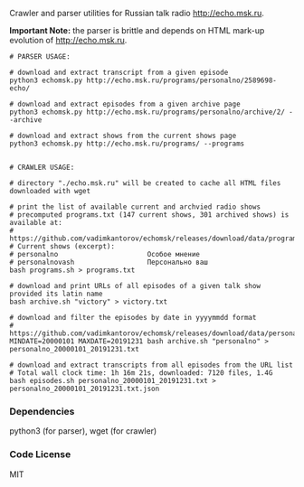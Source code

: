 Crawler and parser utilities for Russian talk radio http://echo.msk.ru.

**Important Note:** the parser is brittle and depends on HTML mark-up evolution of http://echo.msk.ru.

```shell
# PARSER USAGE:

# download and extract transcript from a given episode
python3 echomsk.py http://echo.msk.ru/programs/personalno/2589698-echo/

# download and extract episodes from a given archive page
python3 echomsk.py http://echo.msk.ru/programs/personalno/archive/2/ --archive

# download and extract shows from the current shows page
python3 echomsk.py http://echo.msk.ru/programs/ --programs


# CRAWLER USAGE:

# directory "./echo.msk.ru" will be created to cache all HTML files downloaded with wget

# print the list of available current and archvied radio shows
# precomputed programs.txt (147 current shows, 301 archived shows) is available at:
# https://github.com/vadimkantorov/echomsk/releases/download/data/programs.txt
# Current shows (excerpt):
# personalno                      Особое мнение
# personalnovash                  Персонально ваш
bash programs.sh > programs.txt

# download and print URLs of all episodes of a given talk show provided its latin name
bash archive.sh "victory" > victory.txt

# download and filter the episodes by date in yyyymmdd format
# https://github.com/vadimkantorov/echomsk/releases/download/data/personalno_20000101_20191231.txt
MINDATE=20000101 MAXDATE=20191231 bash archive.sh "personalno" > personalno_20000101_20191231.txt

# download and extract transcripts from all episodes from the URL list
# Total wall clock time: 1h 16m 21s, downloaded: 7120 files, 1.4G
bash episodes.sh personalno_20000101_20191231.txt > personalno_20000101_20191231.txt.json
```

### Dependencies
python3 (for parser), wget (for crawler) 

### Code License
MIT
